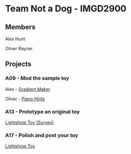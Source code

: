 # Team Not a Dog - IMGD2900

## Members
Alex Hunt

Oliver Rayner

## Projects

### A09 - Mod the sample toy

Alex - [Gradient Maker](https://alexmhunt.github.io/notadog/Projects/GradientMaker/game.html)

Oliver - [Piano Hints](https://alexmhunt.github.io/notadog/Projects/PianoHints/game.html)

### A13 - Prototype an original toy
[Lightshow Toy](https://alexmhunt.github.io/notadog/Projects/A13/PS3.3d/game.html) [(Survey)](https://forms.gle/a9RtE6DX8pt79saV7)

### A17 - Polish and post your toy
[Lightshow Toy](https://alexmhunt.github.io/notadog/Projects/A17/PS3.3d/game.html)
